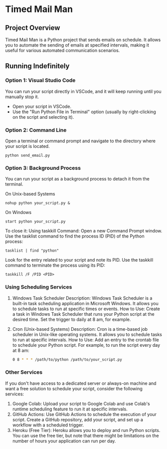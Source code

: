 ﻿# Timed Mail Man

## Project Overview
Timed Mail Man is a Python project that sends emails on schedule. It allows you to automate the sending of emails at specified intervals, making it useful for various automated communication scenarios.

## Running Indefinitely

### Option 1: Visual Studio Code
You can run your script directly in VSCode, and it will keep running until you manually stop it.
- Open your script in VSCode.
- Use the "Run Python File in Terminal" option (usually by right-clicking on the script and selecting it).

### Option 2: Command Line
Open a terminal or command prompt and navigate to the directory where your script is located.

    python send_email.py

### Option 3: Background Process
You can run your script as a background process to detach it from the terminal.

On Unix-based Systems

    nohup python your_script.py &

On Windows

    start python your_script.py

To close it: Using taskkill Command:
Open a new Command Prompt window.
Use the tasklist command to find the process ID (PID) of the Python process:

    tasklist | find "python"
    
Look for the entry related to your script and note its PID.
Use the taskkill command to terminate the process using its PID:

    taskkill /F /PID <PID>

### Using Scheduling Services

1. Windows Task Scheduler
Description: Windows Task Scheduler is a built-in task scheduling application in Microsoft Windows. It allows you to schedule tasks to run at specific times or events.
How to Use: Create a task in Windows Task Scheduler that runs your Python script at the desired time. Set the trigger to daily at 8 am, for example.

2. Cron (Unix-based Systems)
Description: Cron is a time-based job scheduler in Unix-like operating systems. It allows you to schedule tasks to run at specific intervals.
How to Use: Add an entry to the crontab file to schedule your Python script. For example, to run the script every day at 8 am:

    ```bash
    0 8 * * * /path/to/python /path/to/your_script.py

### Other Services
If you don't have access to a dedicated server or always-on machine and want a free solution to schedule your script, consider the following services:

1. Google Colab:
Upload your script to Google Colab and use Colab's runtime scheduling feature to run it at specific intervals.
2. GitHub Actions:
Use GitHub Actions to schedule the execution of your script. Create a GitHub repository, add your script, and set up a workflow with a scheduled trigger.
3. Heroku (Free Tier):
Heroku allows you to deploy and run Python scripts. You can use the free tier, but note that there might be limitations on the number of hours your application can run per day.







